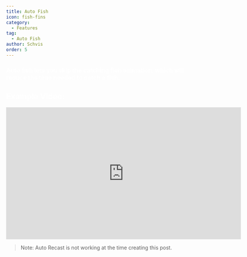 ```yaml
---
title: Auto Fish
icon: fish-fins
category:
  - Features
tag:
  - Auto Fish
author: Schvis
order: 5
---
```


### <span style='color:white;'>Auto fish lets you skip the catching fish animation, which will reduce the time needed to catch a fish.</span>

## <span style='color:white;'>Example Video:</span>

<iframe width="640" height="360" src="https://www.youtube.com/embed/K_l4Tg-81iQ?list=PL5eI1Tb64p56g27qfYk7VuFTz4FK6YrKa" title="Korepi - Auto Fish" frameborder="0" allow="accelerometer; autoplay; clipboard-write; encrypted-media; gyroscope; picture-in-picture; web-share" allowfullscreen></iframe>

> Note: Auto Recast is not working at the time creating this post.